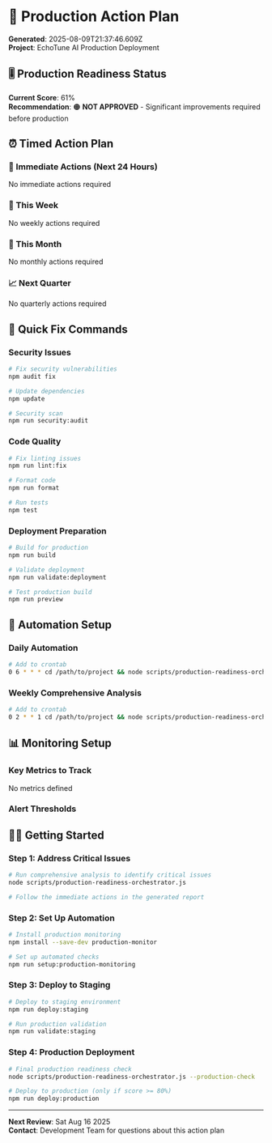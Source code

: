 # 🎯 Production Action Plan

**Generated**: 2025-08-09T21:37:46.609Z  
**Project**: EchoTune AI Production Deployment

## 🎚️ Production Readiness Status

**Current Score**: 61%  
**Recommendation**: 🟠 **NOT APPROVED** - Significant improvements required before production

## ⏰ Timed Action Plan

### 🚨 Immediate Actions (Next 24 Hours)
No immediate actions required

### 📅 This Week
No weekly actions required

### 📆 This Month
No monthly actions required

### 📈 Next Quarter
No quarterly actions required

## 🔧 Quick Fix Commands

### Security Issues
```bash
# Fix security vulnerabilities
npm audit fix

# Update dependencies
npm update

# Security scan
npm run security:audit
```

### Code Quality
```bash
# Fix linting issues
npm run lint:fix

# Format code
npm run format

# Run tests
npm test
```

### Deployment Preparation
```bash
# Build for production
npm run build

# Validate deployment
npm run validate:deployment

# Test production build
npm run preview
```

## 🤖 Automation Setup

### Daily Automation
```bash
# Add to crontab
0 6 * * * cd /path/to/project && node scripts/production-readiness-orchestrator.js --quick
```

### Weekly Comprehensive Analysis
```bash
# Add to crontab
0 2 * * 1 cd /path/to/project && node scripts/production-readiness-orchestrator.js --full
```

## 📊 Monitoring Setup

### Key Metrics to Track
No metrics defined

### Alert Thresholds


## 🏃‍♂️ Getting Started

### Step 1: Address Critical Issues
```bash
# Run comprehensive analysis to identify critical issues
node scripts/production-readiness-orchestrator.js

# Follow the immediate actions in the generated report
```

### Step 2: Set Up Automation
```bash
# Install production monitoring
npm install --save-dev production-monitor

# Set up automated checks
npm run setup:production-monitoring
```

### Step 3: Deploy to Staging
```bash
# Deploy to staging environment
npm run deploy:staging

# Run production validation
npm run validate:staging
```

### Step 4: Production Deployment
```bash
# Final production readiness check
node scripts/production-readiness-orchestrator.js --production-check

# Deploy to production (only if score >= 80%)
npm run deploy:production
```

---

**Next Review**: Sat Aug 16 2025  
**Contact**: Development Team for questions about this action plan